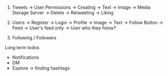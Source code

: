 1. Tweets
    -> User Permissions
      -> Creating
          -> Text
          -> Image -> Media Storage Server
      -> Delete
      -> Retweeting
      -> Liking

2. Users
    -> Register
    -> Login
    -> Profile
        -> Image
        -> Text
        -> Follow Button
    -> Feed
        -> User's feed only
        -> User who they folow?


3. Following / Followers

Long term todos
- Notifications
- DM
- Explore -> finding hashtags
